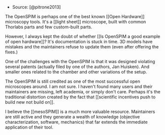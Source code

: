 - Source: [@pitrone2013]

The OpenSPIM is perhaps one of the best known [[Open Hardware]] microscopy tools. It's a [[light sheet]] microscope, built with common Thorlabs parts and few custom-built parts. 

However, I always kept the doubt of whether [[Is OpenSPIM a good example of open hardware]]? It's documentation is stuck in time. 3D models have mistakes and the maintainers refuse to update them (even after offering the fixes.)

One of the challenges with the OpenSPIM is that it was designed violating several patents (actually filed by one of the authors, Jan Huisken). And smaller ones related to the chamber and other variations of the setup. 

The OpenSPIM is still credited as one of the most successful open microscopes around. I am not sure. I haven't found many users and their maintainers are missing, left academia, or simply don't care. Perhaps it's the traditional distortion created by the fact that [[scientific incentives push to build new not build on]]. 

I believe the [[mesoSPIM]] is a much more valuable resource. Maintainers are still active and they generate a wealth of knowledge (objective characterization, software, mechanics) that far extends the immediate application of their tool.